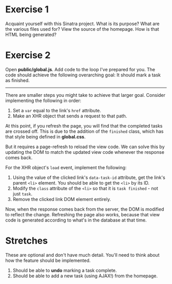 # Exercise 1

Acquaint yourself with this Sinatra project. What is its purpose? What are the various files used for? View the source of the homepage. How is that HTML being generated?

# Exercise 2

Open **public/global.js**. Add code to the loop I've prepared for you. The code should achieve the following overarching goal: It should mark a task as finished.

---

There are smaller steps you might take to achieve that larger goal. Consider implementing the following in order:

1. Set a `var` equal to the link's `href` attribute.
2. Make an XHR object that sends a request to that path.

At this point, if you refresh the page, you will find that the completed tasks are crossed off. This is due to the addition of the `finished` class, which has that style being defined in **global.css**.

But it requires a page-refresh to reload the view code. We can solve this by updating the DOM to match the updated view code whenever the response comes back.

For the XHR object's `load` event, implement the following:

1. Using the value of the clicked link's `data-task-id` attribute, get the link's parent `<li>` element. You should be able to get the `<li>` by its ID.
2. Modify the `class` attribute of the `<li>` so that it is `task finished` - not just `task`.
3. Remove the clicked link DOM element entirely.

Now, when the response comes back from the server, the DOM is modified to reflect the change. Refreshing the page also works, because that view code is generated according to what's in the database at that time.

# Stretches

These are optional and don't have much detail. You'll need to think about how the feature should be implemented.

1. Should be able to **undo** marking a task complete.
2. Should be able to add a new task (using AJAX!) from the homepage.